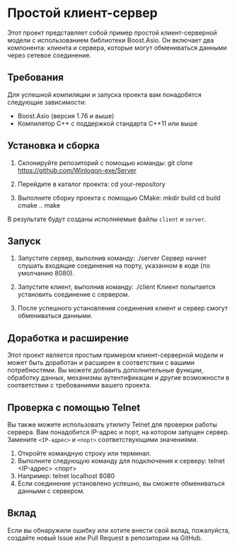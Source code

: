# Простой клиент-сервер

Этот проект представляет собой пример простой клиент-серверной модели с использованием библиотеки Boost.Asio. Он включает два компонента: клиента и сервера, которые могут обмениваться данными через сетевое соединение.

## Требования

Для успешной компиляции и запуска проекта вам понадобятся следующие зависимости:

- Boost.Asio (версия 1.76 и выше)
- Компилятор C++ с поддержкой стандарта C++11 или выше

## Установка и сборка

1. Склонируйте репозиторий с помощью команды:
git clone https://github.com/Winlogon-exe/Server

2. Перейдите в каталог проекта: cd your-repository
3. Выполните сборку проекта с помощью CMake:
mkdir build
cd build
cmake ..
make

В результате будут созданы исполняемые файлы `client` и `server`.

## Запуск

1. Запустите сервер, выполнив команду: ./server
Сервер начнет слушать входящие соединения на порту, указанном в коде (по умолчанию 8080).
2. Запустите клиент, выполнив команду: ./client
Клиент попытается установить соединение с сервером.

3. После успешного установления соединения клиент и сервер смогут обмениваться данными.

## Доработка и расширение

Этот проект является простым примером клиент-серверной модели и может быть доработан и расширен в соответствии с вашими потребностями. Вы можете добавить дополнительные функции, обработку данных, механизмы аутентификации и другие возможности в соответствии с требованиями вашего проекта.

## Проверка с помощью Telnet

Вы также можете использовать утилиту Telnet для проверки работы сервера. Вам понадобится IP-адрес и порт, на котором запущен сервер. Замените `<IP-адрес>` и `<порт>` соответствующими значениями.

1. Откройте командную строку или терминал.
2. Выполните следующую команду для подключения к серверу: telnet <IP-адрес> <порт>
3. Например: telnet localhost 8080
4. Если соединение установлено успешно, вы сможете обмениваться данными с сервером.

## Вклад

Если вы обнаружили ошибку или хотите внести свой вклад, пожалуйста, создайте новый Issue или Pull Request в репозитории на GitHub.
 


